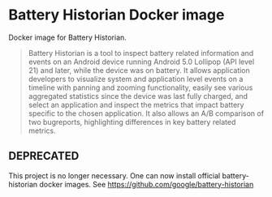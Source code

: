 # Battery Historian Docker image

Docker image for Battery Historian.

> Battery Historian is a tool to inspect battery related information and events on an Android device running Android 5.0 Lollipop (API level 21) and later, while the device was on battery. It allows application developers to visualize system and application level events on a timeline with panning and zooming functionality, easily see various aggregated statistics since the device was last fully charged, and select an application and inspect the metrics that impact battery specific to the
> chosen application. It also allows an A/B comparison of two bugreports, highlighting differences in key battery related metrics.

## DEPRECATED
This project is no longer necessary. One can now install official battery-historian docker images. See https://github.com/google/battery-historian
